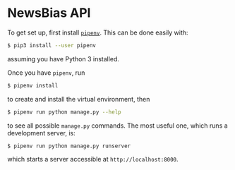 # NewsBias API

To get set up, first install [`pipenv`](https://github.com/pypa/pipenv). This
can be done easily with:

```sh
$ pip3 install --user pipenv
```

assuming you have Python 3 installed.

Once you have `pipenv`, run

```sh
$ pipenv install
```

to create and install the virtual environment, then

```sh
$ pipenv run python manage.py --help
```

to see all possible `manage.py` commands. The most useful one, which runs a
development server, is:

```sh
$ pipenv run python manage.py runserver
```

which starts a server accessible at `http://localhost:8000`.
